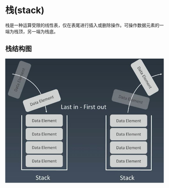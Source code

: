 # 栈(stack)

栈是一种运算受限的线性表，仅在表尾进行插入或删除操作。可操作数据元素的一端为栈顶，另一端为栈底。

## 栈结构图
![栈结构图](/imgs/algorithm/stack.jpg)